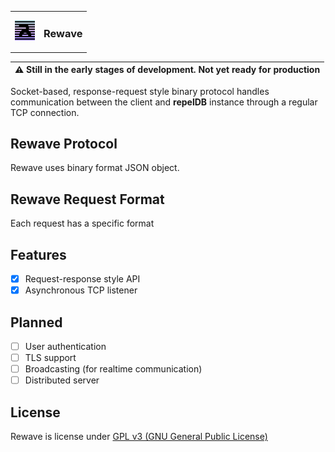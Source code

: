 
<table style="width: 100%; border: none;" cellspacing="0" cellpadding="0" border="0">
  <tr>
    <td></td>
    <td rowspan="3"><h3>Rewave</h3></td>
  </tr>
  <tr>
    <td><img src="./assets/repel.png" width="32" height="32" /></td>
  </tr>
  <tr>
    <td></td>
  </tr>
</table>


| ⚠️        Still in the early stages of development. Not yet ready for production  |
|-----------------------------------------|
<!--
> **Warning**: Still in the early stages of development. **Not yet ready** for production
-->

Socket-based, response-request style binary protocol handles communication between the client and **repelDB** instance through a regular TCP connection.

## Rewave Protocol
Rewave uses binary format JSON object. 

## Rewave Request Format
Each request has a specific format

## Features
* [x] Request-response style API
* [x] Asynchronous TCP listener

## Planned
* [ ] User authentication
* [ ] TLS support
* [ ] Broadcasting (for realtime communication)
* [ ] Distributed server

<!--
## Release Changes
> **Note** : A stable v1.0 release will not happen until all major bugs were fixed.
-->

## License
Rewave is license under [GPL v3 (GNU General Public License)](../LICENSE)
